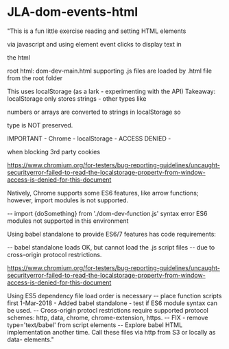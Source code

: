 # JLA-dom-events-html
"This is a fun little exercise reading and setting HTML elements 

via javascript and using element event clicks to display text in 

the html <div>

root html: dom-dev-main.html
supporting .js files are loaded by .html file from the root folder

This uses localStorage (as a lark - experimenting with the API)
Takeaway: localStorage only stores strings - other types like 

numbers or arrays are converted to strings in localStorage so 

type is NOT preserved.

 IMPORTANT - Chrome - localStorage - ACCESS DENIED - 

when blocking 3rd party cookies 

https://www.chromium.org/for-testers/bug-reporting-guidelines/uncaught-securityerror-failed-to-read-the-localstorage-property-from-window-access-is-denied-for-this-document

Natively, Chrome supports some ES6 features, like arrow 
functions; however, import modules is not supported.

-- import {doSomething} from './dom-dev-function.js'
syntax error ES6 modules not supported in this environment

Using babel standalone to provide ES6/7 features has code requirements:

<script src="babel-standalone.js"></script>
<script type='text/babel' src='dom-const-msg.js'></script>
-- babel standalone loads OK, but cannot load the .js script files -- due to cross-origin protocol restrictions.
	
https://www.chromium.org/for-testers/bug-reporting-guidelines/uncaught-securityerror-failed-to-read-the-localstorage-property-from-window-access-is-denied-for-this-document

Using ES5 dependency file load order is necessary -- place function scripts first 
1-Mar-2018 - Added babel standalone - test if ES6 module syntax can be used.
-- Cross-origin protocl restrictions require supported  protocol schemes: http, data, chrome, chrome-extension, https.
-- FIX - remove type='text/babel' from script elements
-- Explore babel HTML implementation another time.
Call these files via http from S3 or locally as data- elements."
